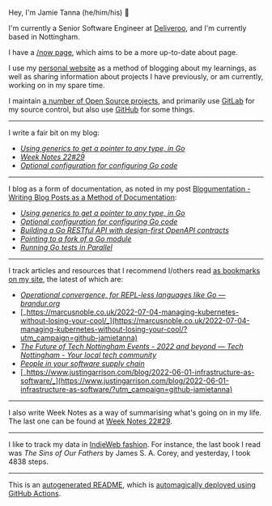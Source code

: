 Hey, I'm Jamie Tanna (he/him/his) 👋

I'm currently a Senior Software Engineer at [Deliveroo](https://deliveroo.engineering/), and I'm currently based in Nottingham.

I have a [/now page](https://www.jvt.me/now/?utm_campaign=github-jamietanna), which aims to be a more up-to-date about page.

I use my [personal website](https://www.jvt.me/?utm_campaign=github-jamietanna) as a method of blogging about my learnings, as well as sharing information about projects I have previously, or am currently, working on in my spare time.

I maintain [a number of Open Source projects](https://www.jvt.me/open-source/?utm_campaign=github-jamietanna), and primarily use [GitLab](https://gitlab.com/jamietanna) for my source control, but also use [GitHub](https://github.com/jamietanna) for some things.

---

I write a fair bit on my blog:


- [_Using generics to get a pointer to any type, in Go_](https://www.jvt.me/posts/2022/07/29/go-pointer-generic/?utm_campaign=github-jamietanna)
- [_Week Notes 22#29_](https://www.jvt.me/week-notes/2022/29/?utm_campaign=github-jamietanna)
- [_Optional configuration for configuring Go code_](https://www.jvt.me/posts/2022/07/22/go-optional-options/?utm_campaign=github-jamietanna)

---

I blog as a form of documentation, as noted in my post [Blogumentation - Writing Blog Posts as a Method of Documentation](https://www.jvt.me/posts/2017/06/25/blogumentation/?utm_campaign=github-jamietanna):


- [_Using generics to get a pointer to any type, in Go_](https://www.jvt.me/posts/2022/07/29/go-pointer-generic/?utm_campaign=github-jamietanna)
- [_Optional configuration for configuring Go code_](https://www.jvt.me/posts/2022/07/22/go-optional-options/?utm_campaign=github-jamietanna)
- [_Building a Go RESTful API with design-first OpenAPI contracts_](https://www.jvt.me/posts/2022/07/12/go-openapi-server/?utm_campaign=github-jamietanna)
- [_Pointing to a fork of a Go module_](https://www.jvt.me/posts/2022/07/07/go-mod-fork/?utm_campaign=github-jamietanna)
- [_Running Go tests in Parallel_](https://www.jvt.me/posts/2022/07/01/go-parallel-test/?utm_campaign=github-jamietanna)

---

I track articles and resources that I recommend I/others read [as bookmarks on my site](https://www.jvt.me/kind/bookmarks/?utm_campaign=github-jamietanna), the latest of which are:


- [_Operational convergence, for REPL-less languages like Go — brandur.org_](https://brandur.org/fragments/operational-convergence?utm_campaign=github-jamietanna)
- [_https://marcusnoble.co.uk/2022-07-04-managing-kubernetes-without-losing-your-cool/_](https://marcusnoble.co.uk/2022-07-04-managing-kubernetes-without-losing-your-cool/?utm_campaign=github-jamietanna)
- [_The Future of Tech Nottingham Events - 2022 and beyond — Tech Nottingham - Your local tech community_](https://www.technottingham.com/news/2022/6/8/the-future-of-tech-nottingham-events-2022-and-beyond?utm_campaign=github-jamietanna)
- [_People in your software supply chain_](https://sethmlarson.dev/blog/people-in-your-software-supply-chain?utm_campaign=github-jamietanna)
- [_https://www.justingarrison.com/blog/2022-06-01-infrastructure-as-software/_](https://www.justingarrison.com/blog/2022-06-01-infrastructure-as-software/?utm_campaign=github-jamietanna)

---

I also write Week Notes as a way of summarising what's going on in my life. The last one can be found at [Week Notes 22#29](https://www.jvt.me/week-notes/2022/29/?utm_campaign=github-jamietanna).

---

I like to track my data in [IndieWeb fashion](https://indieweb.org/why). For instance, the last book I read was _The Sins of Our Fathers_ by James S. A. Corey, and yesterday, I took 4838 steps.

---
This is an [autogenerated README](https://www.jvt.me/posts/2022/01/12/autogenerated-profile-readme/?utm_campaign=github-jamietanna), which is [automagically deployed using GitHub Actions](https://github.com/jamietanna/jamietanna/blob/main/.github/workflows/rebuild.yml).
